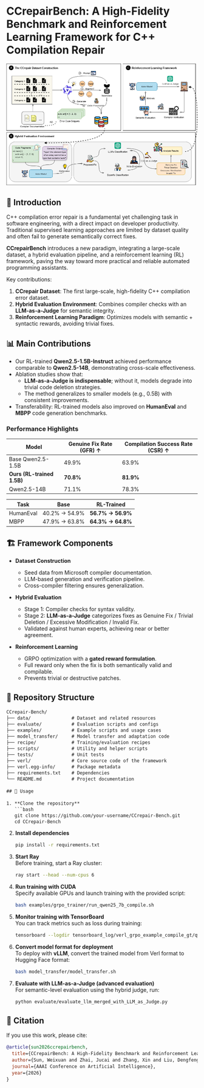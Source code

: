 # CCrepairBench: A High-Fidelity Benchmark and Reinforcement Learning Framework for C++ Compilation Repair  

![Framework Overview](./asset/Framework.png) 


## 🌟 Introduction  

C++ compilation error repair is a fundamental yet challenging task in software engineering, with a direct impact on developer productivity. Traditional supervised learning approaches are limited by dataset quality and often fail to generate semantically correct fixes.  

**CCrepairBench** introduces a new paradigm, integrating a large-scale dataset, a hybrid evaluation pipeline, and a reinforcement learning (RL) framework, paving the way toward more practical and reliable automated programming assistants.  

Key contributions:  
1. **CCrepair Dataset**: The first large-scale, high-fidelity C++ compilation error dataset.  
2. **Hybrid Evaluation Environment**: Combines compiler checks with an **LLM-as-a-Judge** for semantic integrity.  
3. **Reinforcement Learning Paradigm**: Optimizes models with semantic + syntactic rewards, avoiding trivial fixes.  

## 📊 Main Contributions  

- Our RL-trained **Qwen2.5-1.5B-Instruct** achieved performance comparable to **Qwen2.5-14B**, demonstrating cross-scale effectiveness.  
- Ablation studies show that:  
  - **LLM-as-a-Judge is indispensable**; without it, models degrade into trivial code deletion strategies.  
  - The method generalizes to smaller models (e.g., 0.5B) with consistent improvements.  
- Transferability: RL-trained models also improved on **HumanEval** and **MBPP** code generation benchmarks.  

### Performance Highlights  

| Model | Genuine Fix Rate (GFR) ↑ | Compilation Success Rate (CSR) ↑ |
|-------|-------------------------|----------------------------------|
| Base Qwen2.5-1.5B | 49.9% | 63.9% |
| **Ours (RL-trained 1.5B)** | **70.8%** | **81.9%** |
| Qwen2.5-14B | 71.1% | 78.3% |

| Task | Base | RL-Trained |
|------|------|------------|
| HumanEval | 40.2% → 54.9% | **56.7% → 56.9%** |
| MBPP | 47.9% → 63.8% | **64.3% → 64.8%** |  

## 🏗️ Framework Components  

- **Dataset Construction**  
  - Seed data from Microsoft compiler documentation.  
  - LLM-based generation and verification pipeline.  
  - Cross-compiler filtering ensures generalization.  

- **Hybrid Evaluation**  
  - Stage 1: Compiler checks for syntax validity.  
  - Stage 2: **LLM-as-a-Judge** categorizes fixes as Genuine Fix / Trivial Deletion / Excessive Modification / Invalid Fix.  
  - Validated against human experts, achieving near or better agreement.  

- **Reinforcement Learning**  
  - GRPO optimization with a **gated reward formulation**.  
  - Full reward only when the fix is both semantically valid and compilable.  
  - Prevents trivial or destructive patches.  

## 📂 Repository Structure  

```plaintext
CCrepair-Bench/
├── data/               # Dataset and related resources
├── evaluate/           # Evaluation scripts and configs
├── examples/           # Example scripts and usage cases
├── model_transfer/     # Model transfer and adaptation code
├── recipe/             # Training/evaluation recipes
├── scripts/            # Utility and helper scripts
├── tests/              # Unit tests
├── verl/               # Core source code of the framework
├── verl.egg-info/      # Package metadata
├── requirements.txt    # Dependencies
└── README.md           # Project documentation

## 🚀 Usage  

1. **Clone the repository**  
   ```bash
   git clone https://github.com/your-username/CCrepair-Bench.git
   cd CCrepair-Bench
   ```

2. **Install dependencies**  
   ```bash
   pip install -r requirements.txt
   ```

3. **Start Ray**  
   Before training, start a Ray cluster:  
   ```bash
   ray start --head --num-cpus 6
   ```

4. **Run training with CUDA**  
   Specify available GPUs and launch training with the provided script:  
   ```bash
   bash examples/grpo_trainer/run_qwen25_7b_compile.sh
   ```

5. **Monitor training with TensorBoard**  
   You can track metrics such as loss during training:  
   ```bash
   tensorboard --logdir tensorboard_log/verl_grpo_example_compile_gt/qwen2_1.5b_compile_rm_gt
   ```

6. **Convert model format for deployment**  
   To deploy with **vLLM**, convert the trained model from Verl format to Hugging Face format:  
   ```bash
   bash model_transfer/model_transfer.sh
   ```

7. **Evaluate with LLM-as-a-Judge (advanced evaluation)**  
   For semantic-level evaluation using the hybrid judge, run:  
   ```bash
   python evaluate/evaluate_llm_merged_with_LLM_as_Judge.py 
   ```


## 🤝 Citation  

If you use this work, please cite:  

```bibtex
@article{sun2026ccrepairbench,
  title={CCrepairBench: A High-Fidelity Benchmark and Reinforcement Learning Framework for C++ Compilation Repair},
  author={Sun, Weixuan and Zhai, Jucai and Zhang, Xin and Liu, Dengfeng and Wu, Xiaojun and Hao, Qiaobo and AIMgroup and Fang, Yang and Tang, Jiuyang},
  journal={AAAI Conference on Artificial Intelligence},
  year={2026}
}
```  
